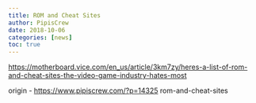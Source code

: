 ```yaml
---
title: ROM and Cheat Sites
author: PipisCrew
date: 2018-10-06
categories: [news]
toc: true
---
```


https://motherboard.vice.com/en_us/article/3km7zy/heres-a-list-of-rom-and-cheat-sites-the-video-game-industry-hates-most

origin - https://www.pipiscrew.com/?p=14325 rom-and-cheat-sites